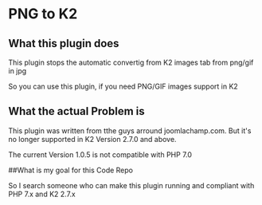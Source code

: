 PNG to K2
==========

## What this plugin does
This plugin stops the automatic convertig from K2 images tab from png/gif in jpg

So you can use this plugin, if you need PNG/GIF images support in K2

## What the actual Problem is

This plugin was written from tthe guys arround joomlachamp.com. But it's no longer supported in K2 Version 2.7.0 and above. 

The current Version 1.0.5 is not compatible with PHP 7.0

##What is my goal for this Code Repo

So I search someone who can make this plugin running and compliant with PHP 7.x and K2 2.7.x
